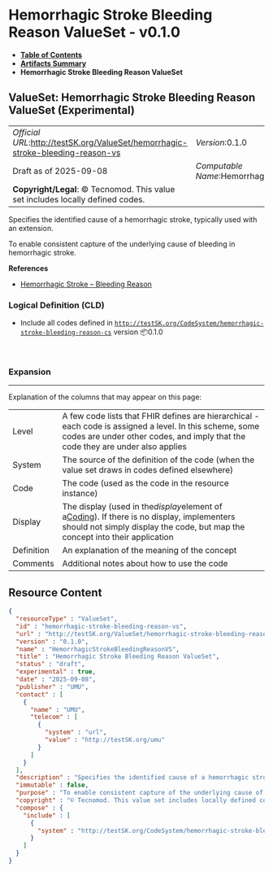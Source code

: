 # Hemorrhagic Stroke Bleeding Reason ValueSet - v0.1.0

* [**Table of Contents**](toc.md)
* [**Artifacts Summary**](artifacts.md)
* **Hemorrhagic Stroke Bleeding Reason ValueSet**

## ValueSet: Hemorrhagic Stroke Bleeding Reason ValueSet (Experimental) 

| | |
| :--- | :--- |
| *Official URL*:http://testSK.org/ValueSet/hemorrhagic-stroke-bleeding-reason-vs | *Version*:0.1.0 |
| Draft as of 2025-09-08 | *Computable Name*:HemorrhagicStrokeBleedingReasonVS |
| **Copyright/Legal**: © Tecnomod. This value set includes locally defined codes. | |

 
Specifies the identified cause of a hemorrhagic stroke, typically used with an extension. 

 
To enable consistent capture of the underlying cause of bleeding in hemorrhagic stroke. 

 **References** 

* [Hemorrhagic Stroke – Bleeding Reason](StructureDefinition-hemorrhagic-stroke-bleeding-reason-ext.md)

### Logical Definition (CLD)

* Include all codes defined in [`http://testSK.org/CodeSystem/hemorrhagic-stroke-bleeding-reason-cs`](CodeSystem-hemorrhagic-stroke-bleeding-reason-cs.md) version 📦0.1.0

 

### Expansion

-------

 Explanation of the columns that may appear on this page: 

| | |
| :--- | :--- |
| Level | A few code lists that FHIR defines are hierarchical - each code is assigned a level. In this scheme, some codes are under other codes, and imply that the code they are under also applies |
| System | The source of the definition of the code (when the value set draws in codes defined elsewhere) |
| Code | The code (used as the code in the resource instance) |
| Display | The display (used in the*display*element of a[Coding](http://hl7.org/fhir/R5/datatypes.html#Coding)). If there is no display, implementers should not simply display the code, but map the concept into their application |
| Definition | An explanation of the meaning of the concept |
| Comments | Additional notes about how to use the code |



## Resource Content

```json
{
  "resourceType" : "ValueSet",
  "id" : "hemorrhagic-stroke-bleeding-reason-vs",
  "url" : "http://testSK.org/ValueSet/hemorrhagic-stroke-bleeding-reason-vs",
  "version" : "0.1.0",
  "name" : "HemorrhagicStrokeBleedingReasonVS",
  "title" : "Hemorrhagic Stroke Bleeding Reason ValueSet",
  "status" : "draft",
  "experimental" : true,
  "date" : "2025-09-08",
  "publisher" : "UMU",
  "contact" : [
    {
      "name" : "UMU",
      "telecom" : [
        {
          "system" : "url",
          "value" : "http://testSK.org/umu"
        }
      ]
    }
  ],
  "description" : "Specifies the identified cause of a hemorrhagic stroke, typically used with an extension.",
  "immutable" : false,
  "purpose" : "To enable consistent capture of the underlying cause of bleeding in hemorrhagic stroke.",
  "copyright" : "© Tecnomod. This value set includes locally defined codes.",
  "compose" : {
    "include" : [
      {
        "system" : "http://testSK.org/CodeSystem/hemorrhagic-stroke-bleeding-reason-cs"
      }
    ]
  }
}

```
